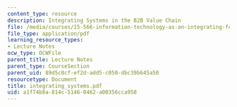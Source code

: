 ```yaml
---
content_type: resource
description: Integrating Systems in the B2B Value Chain
file: /media/courses/15-566-information-technology-as-an-integrating-force-in-manufacturing-spring-2003/a1f74b8a814c51460462a00356cca958_integrating_systems.pdf
file_type: application/pdf
learning_resource_types:
- Lecture Notes
ocw_type: OCWFile
parent_title: Lecture Notes
parent_type: CourseSection
parent_uid: 89d5c8cf-ef2d-add5-c050-dbc39b645a50
resourcetype: Document
title: integrating_systems.pdf
uid: a1f74b8a-814c-5146-0462-a00356cca958
---
```

